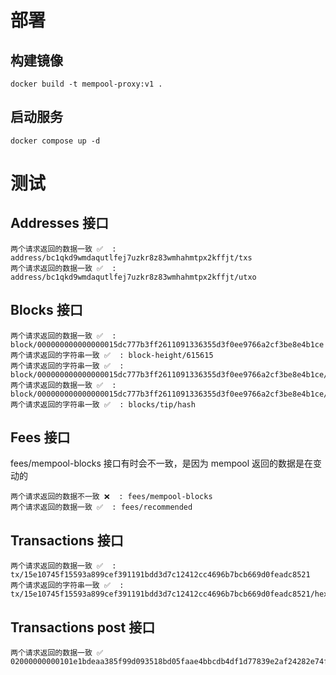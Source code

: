 # 部署
## 构建镜像
```commandline
docker build -t mempool-proxy:v1 .
```
## 启动服务
```commandline
docker compose up -d
```


# 测试
## Addresses 接口

```commandline
两个请求返回的数据一致 ✅  : address/bc1qkd9wmdaqutlfej7uzkr8z83wmhahmtpx2kffjt/txs 
两个请求返回的数据一致 ✅  : address/bc1qkd9wmdaqutlfej7uzkr8z83wmhahmtpx2kffjt/utxo 
```

## Blocks 接口
```commandline
两个请求返回的数据一致 ✅  : block/000000000000000015dc777b3ff2611091336355d3f0ee9766a2cf3be8e4b1ce 
两个请求返回的字符串一致 ✅  : block-height/615615
两个请求返回的字符串一致 ✅  : block/000000000000000015dc777b3ff2611091336355d3f0ee9766a2cf3be8e4b1ce/header
两个请求返回的数据一致 ✅  : block/000000000000000015dc777b3ff2611091336355d3f0ee9766a2cf3be8e4b1ce/txids 
两个请求返回的字符串一致 ✅  : blocks/tip/hash
```

## Fees 接口
fees/mempool-blocks 接口有时会不一致，是因为 mempool 返回的数据是在变动的
```
两个请求返回的数据不一致 ❌  : fees/mempool-blocks 
两个请求返回的数据一致 ✅  : fees/recommended 
```

##  Transactions 接口
```
两个请求返回的数据一致 ✅  : tx/15e10745f15593a899cef391191bdd3d7c12412cc4696b7bcb669d0feadc8521 
两个请求返回的字符串一致 ✅  : tx/15e10745f15593a899cef391191bdd3d7c12412cc4696b7bcb669d0feadc8521/hex
```
##  Transactions post 接口
```
两个请求返回的数据一致 ✅  02000000000101e1bdeaa385f99d093518bd05faae4bbcdb4df1d77839e2af24282e74f66e8bbe0100000000fdffffff020000000000000000076a5d04140114008826010000000000160014f18ea5c3773616d8c7a71e884b762de05e8787d20247304402207ee08473776e10c6d86392432985bfc8a788685dc1d142d5469164f5bd905ac60220420fb302c9cef008ba23bb2bfe02e74ae85e60d7b9f25e593c4b567484e7319c012102f6b9e8f91c5121ad3ad19f5426279b7abd423bbeb9bbc94e146674b0c71ab05200000000
```